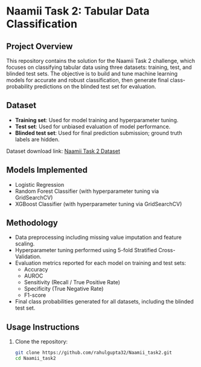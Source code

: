# Naamii Task 2: Tabular Data Classification

## Project Overview
This repository contains the solution for the Naamii Task 2 challenge, which focuses on classifying tabular data using three datasets: training, test, and blinded test sets. The objective is to build and tune machine learning models for accurate and robust classification, then generate final class-probability predictions on the blinded test set for evaluation.

## Dataset
- **Training set**: Used for model training and hyperparameter tuning.
- **Test set**: Used for unbiased evaluation of model performance.
- **Blinded test set**: Used for final prediction submission; ground truth labels are hidden.

Dataset download link: [Naamii Task 2 Dataset](https://drive.google.com/file/d/1Zsg7ZiTWcpvm9IZl72z0DnOiNFu4QgGo/view)

## Models Implemented
- Logistic Regression
- Random Forest Classifier (with hyperparameter tuning via GridSearchCV)
- XGBoost Classifier (with hyperparameter tuning via GridSearchCV)

## Methodology
- Data preprocessing including missing value imputation and feature scaling.
- Hyperparameter tuning performed using 5-fold Stratified Cross-Validation.
- Evaluation metrics reported for each model on training and test sets:
  - Accuracy
  - AUROC
  - Sensitivity (Recall / True Positive Rate)
  - Specificity (True Negative Rate)
  - F1-score
- Final class probabilities generated for all datasets, including the blinded test set.

## Usage Instructions
1. Clone the repository:
   ```bash
   git clone https://github.com/rahulgupta32/Naamii_task2.git
   cd Naamii_task2
